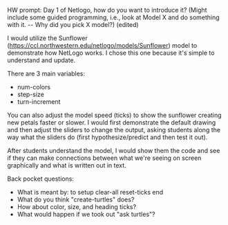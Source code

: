 HW prompt: Day 1 of Netlogo, how do you want to introduce it? (Might include some guided programming, i.e., look at Model X and do something with it. -- Why did you pick X model?) (edited)

I would utilize the Sunflower (https://ccl.northwestern.edu/netlogo/models/Sunflower) model to demonstrate how NetLogo works. I chose this one because it's simple to understand and update.

There are 3 main variables:
- num-colors
- step-size
- turn-increment

You can also adjust the model speed (ticks) to show the sunflower creating new petals faster or slower. I would first demonstrate the default drawing and then adjust the sliders to change the output, asking students along the way what the sliders do (first hypothesize/predict and then test it out).

After students understand the model, I would show them the code and see if they can make connections between what we're seeing on screen graphically and what is written out in text.

Back pocket questions:
- What is meant by:
to setup
  clear-all
  reset-ticks
end
- What do you think "create-turtles" does?
- How about color, size, and heading ticks?
- What would happen if we took out "ask turtles"?
